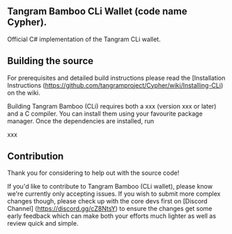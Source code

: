 ## Tangram Bamboo CLi Wallet (code name Cypher).

Official C# implementation of the Tangram CLi wallet.

## Building the source

For prerequisites and detailed build instructions please read the [Installation Instructions (https://github.com/tangramproject/Cypher/wiki/Installing-CLi) on the wiki.

Building Tangram Bamboo (CLi) requires both a xxx (version xxx or later) and a C compiler.
You can install them using your favourite package manager.
Once the dependencies are installed, run

xxx

## Contribution

Thank you for considering to help out with the source code!

If you'd like to contribute to Tangram Bamboo (CLi wallet), please know we're currently only accepting issues. If you wish to submit more
complex changes though, please check up with the core devs first on [Discord Channel] (https://discord.gg/cZ8NtsY) 
to ensure the changes get some early feedback which can make both your efforts much lighter as well as review quick and simple.
